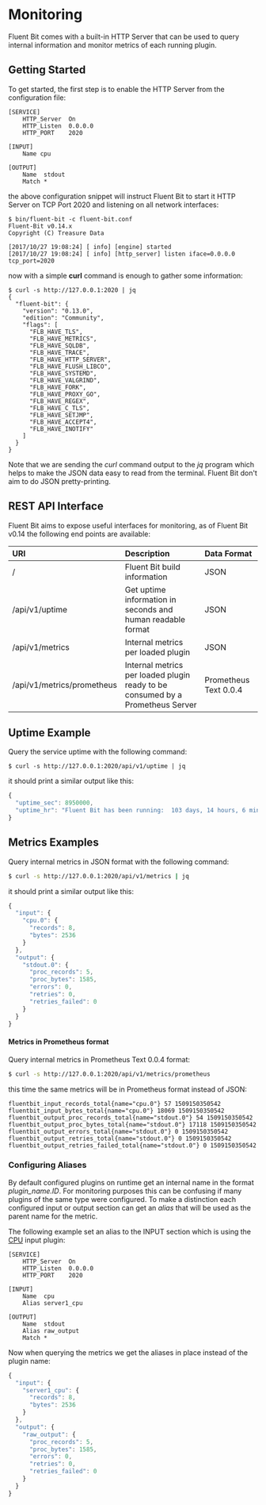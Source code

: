 # Monitoring

Fluent Bit comes with a built-in HTTP Server that can be used to query internal information and monitor metrics of each running plugin.

## Getting Started <a id="getting_started"></a>

To get started, the first step is to enable the HTTP Server from the configuration file:

```text
[SERVICE]
    HTTP_Server  On
    HTTP_Listen  0.0.0.0
    HTTP_PORT    2020

[INPUT]
    Name cpu

[OUTPUT]
    Name  stdout
    Match *
```

the above configuration snippet will instruct Fluent Bit to start it HTTP Server on TCP Port 2020 and listening on all network interfaces:

```text
$ bin/fluent-bit -c fluent-bit.conf
Fluent-Bit v0.14.x
Copyright (C) Treasure Data

[2017/10/27 19:08:24] [ info] [engine] started
[2017/10/27 19:08:24] [ info] [http_server] listen iface=0.0.0.0 tcp_port=2020
```

now with a simple **curl** command is enough to gather some information:

```text
$ curl -s http://127.0.0.1:2020 | jq
{
  "fluent-bit": {
    "version": "0.13.0",
    "edition": "Community",
    "flags": [
      "FLB_HAVE_TLS",
      "FLB_HAVE_METRICS",
      "FLB_HAVE_SQLDB",
      "FLB_HAVE_TRACE",
      "FLB_HAVE_HTTP_SERVER",
      "FLB_HAVE_FLUSH_LIBCO",
      "FLB_HAVE_SYSTEMD",
      "FLB_HAVE_VALGRIND",
      "FLB_HAVE_FORK",
      "FLB_HAVE_PROXY_GO",
      "FLB_HAVE_REGEX",
      "FLB_HAVE_C_TLS",
      "FLB_HAVE_SETJMP",
      "FLB_HAVE_ACCEPT4",
      "FLB_HAVE_INOTIFY"
    ]
  }
}
```

Note that we are sending the _curl_ command output to the _jq_ program which helps to make the JSON data easy to read from the terminal. Fluent Bit don't aim to do JSON pretty-printing.

## REST API Interface <a id="rest_api"></a>

Fluent Bit aims to expose useful interfaces for monitoring, as of Fluent Bit v0.14 the following end points are available:

| URI | Description | Data Format |
| :--- | :--- | :--- |
| / | Fluent Bit build information | JSON |
| /api/v1/uptime | Get uptime information in seconds and human readable format | JSON |
| /api/v1/metrics | Internal metrics per loaded plugin | JSON |
| /api/v1/metrics/prometheus | Internal metrics per loaded plugin ready to be consumed by a Prometheus Server | Prometheus Text 0.0.4 |

## Uptime Example

Query the service uptime with the following command:

```text
$ curl -s http://127.0.0.1:2020/api/v1/uptime | jq
```

it should print a similar output like this:

```javascript
{
  "uptime_sec": 8950000,
  "uptime_hr": "Fluent Bit has been running:  103 days, 14 hours, 6 minutes and 40 seconds"
}
```

## Metrics Examples

Query internal metrics in JSON format with the following command:

```bash
$ curl -s http://127.0.0.1:2020/api/v1/metrics | jq
```

it should print a similar output like this:

```javascript
{
  "input": {
    "cpu.0": {
      "records": 8,
      "bytes": 2536
    }
  },
  "output": {
    "stdout.0": {
      "proc_records": 5,
      "proc_bytes": 1585,
      "errors": 0,
      "retries": 0,
      "retries_failed": 0
    }
  }
}
```

#### Metrics in Prometheus format

Query internal metrics in Prometheus Text 0.0.4 format:

```bash
$ curl -s http://127.0.0.1:2020/api/v1/metrics/prometheus
```

this time the same metrics will be in Prometheus format instead of JSON:

```text
fluentbit_input_records_total{name="cpu.0"} 57 1509150350542
fluentbit_input_bytes_total{name="cpu.0"} 18069 1509150350542
fluentbit_output_proc_records_total{name="stdout.0"} 54 1509150350542
fluentbit_output_proc_bytes_total{name="stdout.0"} 17118 1509150350542
fluentbit_output_errors_total{name="stdout.0"} 0 1509150350542
fluentbit_output_retries_total{name="stdout.0"} 0 1509150350542
fluentbit_output_retries_failed_total{name="stdout.0"} 0 1509150350542
```

### Configuring Aliases

By default configured plugins on runtime get an internal name in the format _plugin\_name.ID_. For monitoring purposes this can be confusing if many plugins of the same type were configured. To make a distinction each configured input or output section can get an _alias_ that will be used as the parent name for the metric.

The following example set an alias to the INPUT section which is using the [CPU](../input/cpu.md) input plugin:

```text
[SERVICE]
    HTTP_Server  On
    HTTP_Listen  0.0.0.0
    HTTP_PORT    2020

[INPUT]
    Name  cpu
    Alias server1_cpu

[OUTPUT]
    Name  stdout
    Alias raw_output
    Match *
```

Now when querying the metrics we get the aliases in place instead of the plugin name:

```javascript
{
  "input": {
    "server1_cpu": {
      "records": 8,
      "bytes": 2536
    }
  },
  "output": {
    "raw_output": {
      "proc_records": 5,
      "proc_bytes": 1585,
      "errors": 0,
      "retries": 0,
      "retries_failed": 0
    }
  }
}
```

